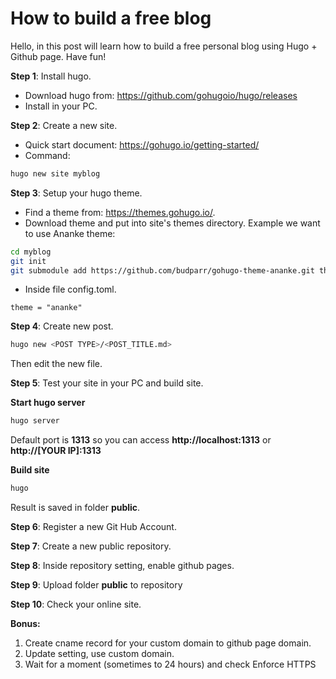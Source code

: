 # How to build a free blog

Hello, in this post will learn how to build a free personal blog using Hugo + Github page. Have fun!

**Step 1**: Install hugo.

- Download hugo from: https://github.com/gohugoio/hugo/releases
- Install in your PC.

**Step 2**: Create a new site.

- Quick start document: https://gohugo.io/getting-started/
- Command: 
```bash
hugo new site myblog
```

**Step 3**: Setup your hugo theme.

- Find a theme from: https://themes.gohugo.io/.
- Download theme and put into site's themes directory.
Example we want to use Ananke theme:
```bash
cd myblog
git init
git submodule add https://github.com/budparr/gohugo-theme-ananke.git themes/ananke
```
- Inside file config.toml.
```text
theme = "ananke"
```
<!--more-->
**Step 4**: Create new post.
```bash
hugo new <POST TYPE>/<POST_TITLE.md>
```
Then edit the new file.

**Step 5**: Test your site in your PC and build site.

**Start hugo server**
```bash
hugo server
```
Default port is **1313** so you can access **http://localhost:1313** or **http://[YOUR IP]:1313**

**Build site**
```bash
hugo
```
Result is saved in folder **public**.

**Step 6**: Register a new Git Hub Account.

**Step 7**: Create a new public repository.

**Step 8**: Inside repository setting, enable github pages.

**Step 9**: Upload folder **public** to repository

**Step 10**: Check your online site.

**Bonus:**
 1. Create cname record for your custom domain to github page domain.
 2. Update setting, use custom domain.
 3. Wait for a moment (sometimes to 24 hours) and check Enforce HTTPS
